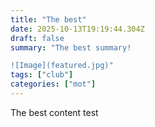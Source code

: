 ```yaml
---
title: "The best"
date: 2025-10-13T19:19:44.304Z
draft: false
summary: "The best summary!

![Image](featured.jpg)"
tags: ["club"]
categories: ["mot"]
---
```


The best content test

